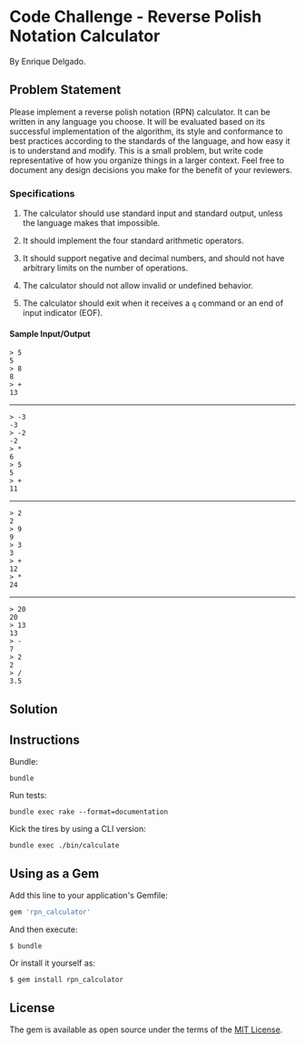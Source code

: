 # Code Challenge - Reverse Polish Notation Calculator

By Enrique Delgado.

## Problem Statement

Please implement a reverse polish notation (RPN) calculator.  It can be written
in any language you choose. It will be evaluated based on its
successful implementation of the algorithm, its style and conformance to best
practices according to the standards of the language, and how easy it is to
understand and modify. This is a small problem, but write code representative
of how you organize things in a larger context.
Feel free to document any design decisions you make for the benefit of your reviewers.

### Specifications

1. The calculator should use standard input and standard output, unless the
   language makes that impossible.

2. It should implement the four standard arithmetic operators.

3. It should support negative and decimal numbers, and should not have
   arbitrary limits on the number of operations.

4. The calculator should not allow invalid or undefined behavior.

5. The calculator should exit when it receives a `q` command or an end of input 
   indicator (EOF).


#### Sample Input/Output

    > 5 
    5
    > 8
    8
    > +
    13

---

    > -3
    -3
    > -2
    -2
    > *
    6
    > 5
    5
    > +
    11

---

    > 2
    2
    > 9
    9
    > 3
    3 
    > +
    12 
    > *
    24

---

    > 20
    20
    > 13
    13
    > -
    7
    > 2
    2
    > / 
    3.5


## Solution

## Instructions

Bundle:

```
bundle
```

Run tests:
```
bundle exec rake --format=documentation
```

Kick the tires by using a CLI version:
```
bundle exec ./bin/calculate
```

## Using as a Gem

Add this line to your application's Gemfile:

```ruby
gem 'rpn_calculator'
```

And then execute:

    $ bundle

Or install it yourself as:

    $ gem install rpn_calculator

## License

The gem is available as open source under the terms of the [MIT License](http://opensource.org/licenses/MIT).
